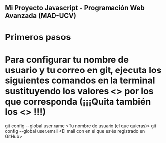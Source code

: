 ## Mi Proyecto Javascript - Programación Web Avanzada (MAD-UCV)

# Primeros pasos

# Para configurar tu nombre de usuario y tu correo en git, ejecuta los siguientes comandos en la terminal sustituyendo los valores <> por los que corresponda (¡¡¡Quita también los <> !!!)

git config --global user.name <Tu nombre de usuario (el que quieras)>
git config --global user.email <El mail con en el que estés registrado en GitHub>

